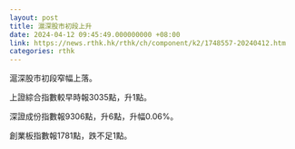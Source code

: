 ```yaml
---
layout: post
title: 滬深股市初段上升
date: 2024-04-12 09:45:49.000000000 +08:00
link: https://news.rthk.hk/rthk/ch/component/k2/1748557-20240412.htm
categories: rthk
---
```


滬深股市初段窄幅上落。

上證綜合指數較早時報3035點，升1點。

深證成份指數報9306點，升6點，升幅0.06%。

創業板指數報1781點，跌不足1點。
